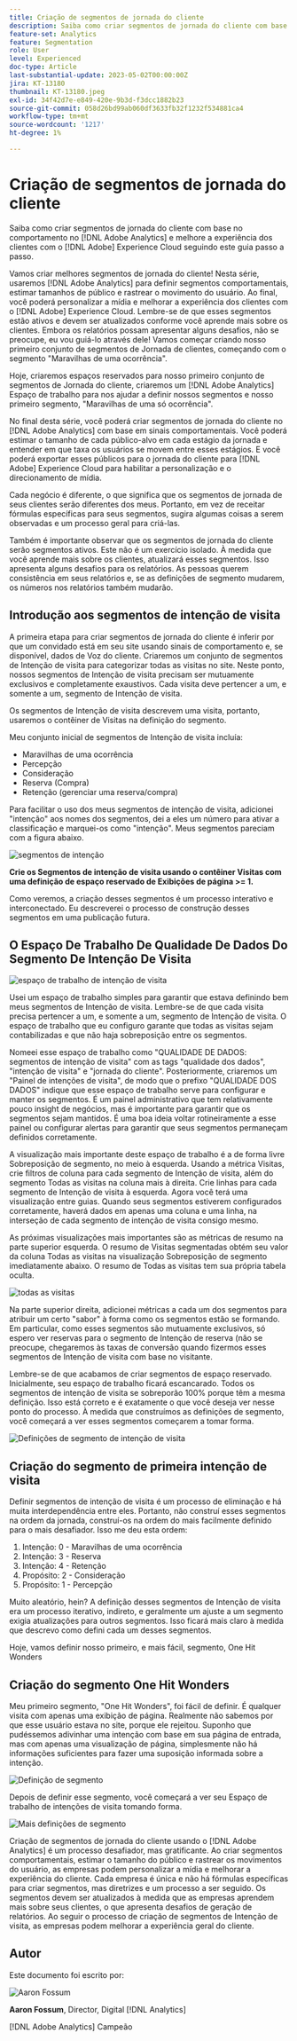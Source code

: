 ```yaml
---
title: Criação de segmentos de jornada do cliente
description: Saiba como criar segmentos de jornada do cliente com base no comportamento no [!DNL Adobe Analytics] e melhore a experiência dos clientes com o [!DNL Adobe] Experience Cloud seguindo este guia passo a passo.
feature-set: Analytics
feature: Segmentation
role: User
level: Experienced
doc-type: Article
last-substantial-update: 2023-05-02T00:00:00Z
jira: KT-13180
thumbnail: KT-13180.jpeg
exl-id: 34f42d7e-e849-420e-9b3d-f3dcc1882b23
source-git-commit: 058d26bd99ab060df3633fb32f1232f534881ca4
workflow-type: tm+mt
source-wordcount: '1217'
ht-degree: 1%

---
```


# Criação de segmentos de jornada do cliente

Saiba como criar segmentos de jornada do cliente com base no comportamento no [!DNL Adobe Analytics] e melhore a experiência dos clientes com o [!DNL Adobe] Experience Cloud seguindo este guia passo a passo.

Vamos criar melhores segmentos de jornada do cliente! Nesta série, usaremos [!DNL Adobe Analytics] para definir segmentos comportamentais, estimar tamanhos de público e rastrear o movimento do usuário. Ao final, você poderá personalizar a mídia e melhorar a experiência dos clientes com o [!DNL Adobe] Experience Cloud. Lembre-se de que esses segmentos estão ativos e devem ser atualizados conforme você aprende mais sobre os clientes. Embora os relatórios possam apresentar alguns desafios, não se preocupe, eu vou guiá-lo através dele! Vamos começar criando nosso primeiro conjunto de segmentos de Jornada de clientes, começando com o segmento &quot;Maravilhas de uma ocorrência&quot;.

Hoje, criaremos espaços reservados para nosso primeiro conjunto de segmentos de Jornada do cliente, criaremos um [!DNL Adobe Analytics] Espaço de trabalho para nos ajudar a definir nossos segmentos e nosso primeiro segmento, &quot;Maravilhas de uma só ocorrência&quot;.

No final desta série, você poderá criar segmentos de jornada do cliente no [!DNL Adobe Analytics] com base em sinais comportamentais. Você poderá estimar o tamanho de cada público-alvo em cada estágio da jornada e entender em que taxa os usuários se movem entre esses estágios. E você poderá exportar esses públicos para o jornada do cliente para [!DNL Adobe] Experience Cloud para habilitar a personalização e o direcionamento de mídia.

Cada negócio é diferente, o que significa que os segmentos de jornada de seus clientes serão diferentes dos meus. Portanto, em vez de receitar fórmulas específicas para seus segmentos, sugira algumas coisas a serem observadas e um processo geral para criá-las.

Também é importante observar que os segmentos de jornada do cliente serão segmentos ativos. Este não é um exercício isolado. À medida que você aprende mais sobre os clientes, atualizará esses segmentos. Isso apresenta alguns desafios para os relatórios. As pessoas querem consistência em seus relatórios e, se as definições de segmento mudarem, os números nos relatórios também mudarão.

## Introdução aos segmentos de intenção de visita

A primeira etapa para criar segmentos de jornada do cliente é inferir por que um convidado está em seu site usando sinais de comportamento e, se disponível, dados de Voz do cliente. Criaremos um conjunto de segmentos de Intenção de visita para categorizar todas as visitas no site. Neste ponto, nossos segmentos de Intenção de visita precisam ser mutuamente exclusivos e completamente exaustivos. Cada visita deve pertencer a um, e somente a um, segmento de Intenção de visita.

Os segmentos de Intenção de visita descrevem uma visita, portanto, usaremos o contêiner de Visitas na definição do segmento.

Meu conjunto inicial de segmentos de Intenção de visita incluía:

* Maravilhas de uma ocorrência
* Percepção
* Consideração
* Reserva (Compra)
* Retenção (gerenciar uma reserva/compra)

Para facilitar o uso dos meus segmentos de intenção de visita, adicionei &quot;intenção&quot; aos nomes dos segmentos, dei a eles um número para ativar a classificação e marquei-os como &quot;intenção&quot;. Meus segmentos pareciam com a figura abaixo.

![segmentos de intenção](assets/intent-segments.png)

**Crie os Segmentos de intenção de visita usando o contêiner Visitas com uma definição de espaço reservado de Exibições de página >= 1.**

Como veremos, a criação desses segmentos é um processo interativo e interconectado. Eu descreverei o processo de construção desses segmentos em uma publicação futura.

## O Espaço De Trabalho De Qualidade De Dados Do Segmento De Intenção De Visita

![espaço de trabalho de intenção de visita](assets/visit-intent-workspace.png)

Usei um espaço de trabalho simples para garantir que estava definindo bem meus segmentos de Intenção de visita. Lembre-se de que cada visita precisa pertencer a um, e somente a um, segmento de Intenção de visita. O espaço de trabalho que eu configuro garante que todas as visitas sejam contabilizadas e que não haja sobreposição entre os segmentos.

Nomeei esse espaço de trabalho como &quot;QUALIDADE DE DADOS: segmentos de intenção de visita&quot; com as tags &quot;qualidade dos dados&quot;, &quot;intenção de visita&quot; e &quot;jornada do cliente&quot;. Posteriormente, criaremos um &quot;Painel de intenções de visita&quot;, de modo que o prefixo &quot;QUALIDADE DOS DADOS&quot; indique que esse espaço de trabalho serve para configurar e manter os segmentos. É um painel administrativo que tem relativamente pouco insight de negócios, mas é importante para garantir que os segmentos sejam mantidos. É uma boa ideia voltar rotineiramente a esse painel ou configurar alertas para garantir que seus segmentos permaneçam definidos corretamente.

A visualização mais importante deste espaço de trabalho é a de forma livre Sobreposição de segmento, no meio à esquerda. Usando a métrica Visitas, crie filtros de coluna para cada segmento de Intenção de visita, além do segmento Todas as visitas na coluna mais à direita. Crie linhas para cada segmento de Intenção de visita à esquerda. Agora você terá uma visualização entre guias. Quando seus segmentos estiverem configurados corretamente, haverá dados em apenas uma coluna e uma linha, na interseção de cada segmento de intenção de visita consigo mesmo.

As próximas visualizações mais importantes são as métricas de resumo na parte superior esquerda. O resumo de Visitas segmentadas obtém seu valor da coluna Todas as visitas na visualização Sobreposição de segmento imediatamente abaixo. O resumo de Todas as visitas tem sua própria tabela oculta.

![todas as visitas](assets/all-visits.png)

Na parte superior direita, adicionei métricas a cada um dos segmentos para atribuir um certo &quot;sabor&quot; à forma como os segmentos estão se formando. Em particular, como esses segmentos são mutuamente exclusivos, só espero ver reservas para o segmento de Intenção de reserva (não se preocupe, chegaremos às taxas de conversão quando fizermos esses segmentos de Intenção de visita com base no visitante.

Lembre-se de que acabamos de criar segmentos de espaço reservado. Inicialmente, seu espaço de trabalho ficará escancarado. Todos os segmentos de intenção de visita se sobreporão 100% porque têm a mesma definição. Isso está correto e é exatamente o que você deseja ver nesse ponto do processo. À medida que construímos as definições de segmento, você começará a ver esses segmentos começarem a tomar forma.

![Definições de segmento de intenção de visita](assets/visit-intent-segment-defs.png)

## Criação do segmento de primeira intenção de visita

Definir segmentos de intenção de visita é um processo de eliminação e há muita interdependência entre eles. Portanto, não construí esses segmentos na ordem da jornada, construí-os na ordem do mais facilmente definido para o mais desafiador. Isso me deu esta ordem:

1. Intenção: 0 - Maravilhas de uma ocorrência
1. Intenção: 3 - Reserva
1. Intenção: 4 - Retenção
1. Propósito: 2 - Consideração
1. Propósito: 1 - Percepção

Muito aleatório, hein? A definição desses segmentos de Intenção de visita era um processo iterativo, indireto, e geralmente um ajuste a um segmento exigia atualizações para outros segmentos. Isso ficará mais claro à medida que descrevo como defini cada um desses segmentos.

Hoje, vamos definir nosso primeiro, e mais fácil, segmento, One Hit Wonders

## Criação do segmento One Hit Wonders

Meu primeiro segmento, &quot;One Hit Wonders&quot;, foi fácil de definir. É qualquer visita com apenas uma exibição de página. Realmente não sabemos por que esse usuário estava no site, porque ele rejeitou. Suponho que pudéssemos adivinhar uma intenção com base em sua página de entrada, mas com apenas uma visualização de página, simplesmente não há informações suficientes para fazer uma suposição informada sobre a intenção.

![Definição de segmento](assets/segment-def.png)

Depois de definir esse segmento, você começará a ver seu Espaço de trabalho de intenções de visita tomando forma.

![Mais definições de segmento](assets/more-segment-defs.png)

Criação de segmentos de jornada do cliente usando o [!DNL Adobe Analytics] é um processo desafiador, mas gratificante. Ao criar segmentos comportamentais, estimar o tamanho do público e rastrear os movimentos do usuário, as empresas podem personalizar a mídia e melhorar a experiência do cliente. Cada empresa é única e não há fórmulas específicas para criar segmentos, mas diretrizes e um processo a ser seguido. Os segmentos devem ser atualizados à medida que as empresas aprendem mais sobre seus clientes, o que apresenta desafios de geração de relatórios. Ao seguir o processo de criação de segmentos de Intenção de visita, as empresas podem melhorar a experiência geral do cliente.

## Autor

Este documento foi escrito por:

![Aaron Fossum](assets/aaron-headshot.png)

**Aaron Fossum**, Director, Digital [!DNL Analytics]

[!DNL Adobe Analytics] Campeão
